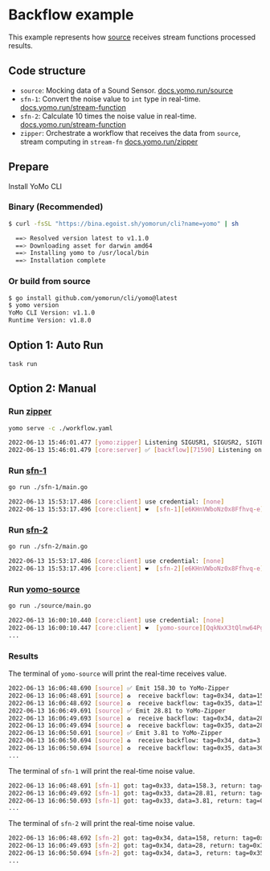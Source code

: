 # Backflow example

This example represents how [source](https://docs.yomo.run/source) receives stream functions processed results.

## Code structure

+ `source`: Mocking data of a Sound Sensor. [docs.yomo.run/source](https://docs.yomo.run/source)
+ `sfn-1`: Convert the noise value to `int` type in real-time. [docs.yomo.run/stream-function](https://docs.yomo.run/stream-fn)
+ `sfn-2`: Calculate 10 times the noise value in real-time. [docs.yomo.run/stream-function](https://docs.yomo.run/stream-fn)
+ `zipper`: Orchestrate a workflow that receives the data from `source`, stream computing in `stream-fn` [docs.yomo.run/zipper](https://docs.yomo.run/zipper)

## Prepare

Install YoMo CLI

### Binary (Recommended)

```bash
$ curl -fsSL "https://bina.egoist.sh/yomorun/cli?name=yomo" | sh

  ==> Resolved version latest to v1.1.0
  ==> Downloading asset for darwin amd64
  ==> Installing yomo to /usr/local/bin
  ==> Installation complete
```

### Or build from source

```bash
$ go install github.com/yomorun/cli/yomo@latest
$ yomo version
YoMo CLI Version: v1.1.0
Runtime Version: v1.8.0
```

## Option 1: Auto Run

`task run`

## Option 2: Manual

### Run [zipper](https://docs.yomo.run/zipper)

```bash
yomo serve -c ./workflow.yaml

2022-06-13 15:46:01.477 [yomo:zipper] Listening SIGUSR1, SIGUSR2, SIGTERM/SIGINT...
2022-06-13 15:46:01.479 [core:server] ✅ [backflow][71590] Listening on: 127.0.0.1:9000, MODE: DEVELOPMENT, QUIC: [v1 draft-29], AUTH: [none]
```

### Run [sfn-1](https://docs.yomo.run/stream-fn)

```bash
go run ./sfn-1/main.go

2022-06-13 15:53:17.486 [core:client] use credential: [none]
2022-06-13 15:53:17.496 [core:client] ❤️  [sfn-1][e6KHnVWboNz0x8Ffhvq-e]([::]:56117) is connected to YoMo-Zipper localhost:9000
```
### Run [sfn-2](https://docs.yomo.run/stream-fn)
```bash
go run ./sfn-2/main.go

2022-06-13 15:53:17.486 [core:client] use credential: [none]
2022-06-13 15:53:17.496 [core:client] ❤️  [sfn-2][e6KHnVWboNz0x8Ffhvq-e]([::]:56117) is connected to YoMo-Zipper localhost:9000
```

### Run [yomo-source](https://docs.yomo.run/source)

```bash
go run ./source/main.go

2022-06-13 16:00:10.440 [core:client] use credential: [none]
2022-06-13 16:00:10.447 [core:client] ❤️  [yomo-source][QqkNxX3tQlnw64Pg8JqZR]([::]:64036) is connected to YoMo-Zipper localhost:9000
...
```

### Results

The terminal of `yomo-source` will print the real-time receives value.

```bash
2022-06-13 16:06:48.690 [source] ✅ Emit 158.30 to YoMo-Zipper
2022-06-13 16:06:48.691 [source] ♻️  receive backflow: tag=0x34, data=158
2022-06-13 16:06:48.692 [source] ♻️  receive backflow: tag=0x35, data=1580
2022-06-13 16:06:49.691 [source] ✅ Emit 28.81 to YoMo-Zipper
2022-06-13 16:06:49.693 [source] ♻️  receive backflow: tag=0x34, data=28
2022-06-13 16:06:49.694 [source] ♻️  receive backflow: tag=0x35, data=280
2022-06-13 16:06:50.691 [source] ✅ Emit 3.81 to YoMo-Zipper
2022-06-13 16:06:50.694 [source] ♻️  receive backflow: tag=0x34, data=3
2022-06-13 16:06:50.694 [source] ♻️  receive backflow: tag=0x35, data=30
...
```

The terminal of `sfn-1` will print the real-time noise value.

```bash
2022-06-13 16:06:48.691 [sfn-1] got: tag=0x33, data=158.3, return: tag=0x34, data=158
2022-06-13 16:06:49.692 [sfn-1] got: tag=0x33, data=28.81, return: tag=0x34, data=28
2022-06-13 16:06:50.693 [sfn-1] got: tag=0x33, data=3.81, return: tag=0x34, data=3
...
```

The terminal of `sfn-2` will print the real-time noise value.

```bash
2022-06-13 16:06:48.692 [sfn-2] got: tag=0x34, data=158, return: tag=0x35, data=1580
2022-06-13 16:06:49.693 [sfn-2] got: tag=0x34, data=28, return: tag=0x35, data=280
2022-06-13 16:06:50.694 [sfn-2] got: tag=0x34, data=3, return: tag=0x35, data=30
...
```



